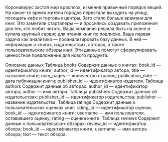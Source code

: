 Коронавирус застал мир врасплох, изменив привычный порядок вещей. На какое-то время жители городов перестали выходить на улицу, посещать кафе и торговые центры. Зато стало больше времени для книг. Это заметили стартаперы — и бросились создавать приложения для тех, кто любит читать.
Ваша компания решила быть на волне и купила крупный сервис для чтения книг по подписке. Ваша первая задача как аналитика — проанализировать базу данных.
В ней — информация о книгах, издательствах, авторах, а также пользовательские обзоры книг. Эти данные помогут сформулировать ценностное предложение для нового продукта.

Описание данных
Таблица books
Содержит данные о книгах:
book_id — идентификатор книги;
author_id — идентификатор автора;
title — название книги;
num_pages — количество страниц;
publication_date — дата публикации книги;
publisher_id — идентификатор издателя.
Таблица authors
Содержит данные об авторах:
author_id — идентификатор автора;
author — имя автора.
Таблица publishers
Содержит данные об издательствах:
publisher_id — идентификатор издательства;
publisher — название издательства;
Таблица ratings
Содержит данные о пользовательских оценках книг:
rating_id — идентификатор оценки;
book_id — идентификатор книги;
username — имя пользователя, оставившего оценку;
rating — оценка книги.
Таблица reviews
Содержит данные о пользовательских обзорах:
review_id — идентификатор обзора;
book_id — идентификатор книги;
username — имя автора обзора;
text — текст обзора.